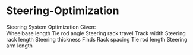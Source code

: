 # Steering-Optimization
Steering System Optimization
Given:  
  Wheelbase length
  Tie rod angle
  Steering rack travel
  Track width
  Steering rack length
  Steering thickness
Finds
  Rack spacing
  Tie rod length
  Steering arm length
